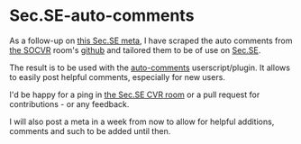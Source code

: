 # Sec.SE-auto-comments

As a follow-up on [this Sec.SE meta][1], I have scraped the auto comments from [the SOCVR][2] room's [github][3] and tailored them to be of use on [Sec.SE][3].

The result is to be used with the [auto-comments][5] userscript/plugin. It allows to easily post helpful comments, especially for new users.

I'd be happy for a ping in [the Sec.SE CVR room][6] or a pull request for contributions - or any feedback.

I will also post a meta in a week from now to allow for helpful additions, comments and such to be added until then.




  [1]: http://meta.security.stackexchange.com/questions/2288/too-aggressive-with-off-topic-comments/2293#2293
  [2]: https://stackoverflow.com/teams/11/socvr
  [3]: https://github.com/SO-Close-Vote-Reviewers/auto-comments
  [4]: https://security.stackexchange.com/
  [5]: https://stackapps.com/questions/2116/autoreviewcomments-pro-forma-comments-for-se
  [6]: https://chat.stackexchange.com/rooms/37754/sec-se-cvr
